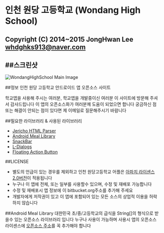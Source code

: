 인천 원당 고등학교 (Wondang High School)
=====================================
Copyright (C) 2014~2015 JongHwan Lee <whdghks913@naver.com>
----------------------------------------------------------------------------------------------


##스크린샷
----
![WondangHighSchool Main Image](https://bytebucket.org/whdghks913/wondanghighschool/raw/20228c5b9ee055f903ecd0154bdda0a66d141f82/Screenshots/WondangHighSchool%20-%201.jpg)



##정보
인천 원당 고등학교 안드로이드 앱 오픈소스 사이트

학교앱을 사용해 주시는 여러분, 학교앱을 개발중이신 여러분 이 사이트에 방문해 주셔서 감사드립니다
이 앱의 오픈소스화가 여러분께 도움이 되었으면 합니다
궁금하신 점 또는 해결이 안되는 점이 있다면 제 이메일로 질문해주시기 바람니다



##필요한 라이브러리 & 사용된 라이브러리
* [Jericho HTML Parser](http://jericho.htmlparser.net/docs/index.html)
* [Android Meal Library](http://itmir.tistory.com/486)
* [SnackBar](https://github.com/MrEngineer13/SnackBar)
* [L-Dialogs](https://github.com/lewisjdeane/L-Dialogs)
* [Floating Action Button](http://itmir.tistory.com/528)




##LICENSE
* 별도의 언급이 있는 경우를 제외하고 인천 원당고등학교 어플은 [아파치 라이센스 2.0버전](http://www.apache.org/licenses/LICENSE-2.0.html)이 적용됩니다
* 누구나 이 앱에 전체, 또는 일부를 사용할수 있으며, 수정 및 재배포 가능합니다
* 수정 및 재배포시 앱 정보에 이 bitbucket.org주소를 추가해 주세요
* 개발자에게 저작권이 있고 이 앱에 포함되어 있는 모든 소스의 상업적 이용을 허락하지 않습니다



##Android Meal Library
대한민국 초/중/고등학교의 급식을 String[]의 형식으로 받을수 있는 오픈소스 라이브러리 입니다
누구나 사용이 가능하며 사용시 앱의 오픈소스 라이센스에 [오픈소스 주소](https://bitbucket.org/whdghks913/wondanghighschool)를 꼭 추가해야 합니다